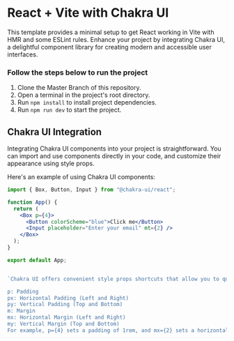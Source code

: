 # React + Vite with Chakra UI

This template provides a minimal setup to get React working in Vite with HMR and some ESLint rules. Enhance your project by integrating Chakra UI, a delightful component library for creating modern and accessible user interfaces.

### Follow the steps below to run the project

1. Clone the Master Branch of this repository.
2. Open a terminal in the project's root directory.
3. Run `npm install` to install project dependencies.
4. Run `npm run dev` to start the project.


## Chakra UI Integration

Integrating Chakra UI components into your project is straightforward. You can import and use components directly in your code, and customize their appearance using style props.

Here's an example of using Chakra UI components:

```jsx
import { Box, Button, Input } from "@chakra-ui/react";

function App() {
  return (
    <Box p={4}>
      <Button colorScheme="blue">Click me</Button>
      <Input placeholder="Enter your email" mt={2} />
    </Box>
  );
}

export default App;


`Chakra UI offers convenient style props shortcuts that allow you to quickly define common styling properties. These shortcuts use a naming convention that represents the CSS property they modify. Here are some commonly used style props shortcuts along with their full meanings:

p: Padding
px: Horizontal Padding (Left and Right)
py: Vertical Padding (Top and Bottom)
m: Margin
mx: Horizontal Margin (Left and Right)
my: Vertical Margin (Top and Bottom)
For example, p={4} sets a padding of 1rem, and mx={2} sets a horizontal margin of 0.5rem on both sides.`








